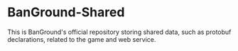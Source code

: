 # BanGround-Shared
This is BanGround's official repository storing shared data, such as protobuf declarations, related to the game and web service.
